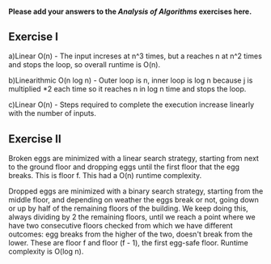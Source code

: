 #### Please add your answers to the ***Analysis of  Algorithms*** exercises here.

## Exercise I

a)Linear O(n) - The input increses at n^3 times, but a reaches n at n^2 times and stops the loop, so overall runtime is O(n).


b)Linearithmic O(n log n) - Outer loop is n, inner loop is log n because j is multiplied *2 each time so it reaches n in log n time and stops the loop.


c)Linear O(n) - Steps required to complete the execution increase linearly with the number of inputs.

## Exercise II

Broken eggs are minimized with a linear search strategy, starting from next to the ground floor and dropping eggs until the first floor that the egg breaks. This is floor f. This had a O(n) runtime complexity.

Dropped eggs are minimized with a binary search strategy, starting from the middle floor, and depending on weather the eggs break or not, going down or up by half of the remaining floors of the building. We keep doing this, always dividing by 2 the remaining floors, until we reach a point where we have two consecutive floors checked from which we have different outcomes: egg breaks from the higher of the two, doesn't break from the lower. These are floor f and floor (f - 1), the first egg-safe floor. Runtime complexity is O(log n).
